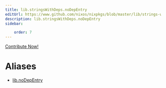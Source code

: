 ```yaml
---
title: lib.stringsWithDeps.noDepEntry
editUrl: https://www.github.com/nixos/nixpkgs/blob/master/lib/strings-with-deps.nix#L80C16
description: lib.stringsWithDeps.noDepEntry
sidebar:

    order: 7
---
```


<a href="https://www.github.com/nixos/nixpkgs/blob/master/lib/strings-with-deps.nix#L80C16">Contribute Now!</a>


# Aliases

- [lib.noDepEntry](./reference/lib/lib-noDepEntry)


